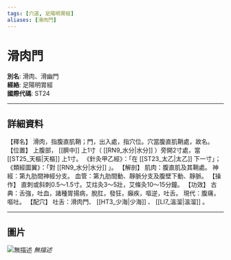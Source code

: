 ```yaml
---
tags: [穴道, 足陽明胃經]
aliases: [滑肉門]
---
```


# 滑肉門

**別名**: 滑肉、滑幽門  
**經絡**: 足陽明胃經  
**國際代碼**: ST24  

---

## 詳細資料
【釋名】
滑肉，指腹直肌鞘；門，出入處，指穴位。穴當腹直肌鞘處，故名。
【位置】
上腹部， [[臍中]] 上1寸（ [[RN9_水分|水分]] ）旁開2寸處，當 [[ST25_天樞|天樞]] 上1寸。
《針灸甲乙經》：「在 [[ST23_太乙|太乙]] 下一寸」；
《類經圖翼》：「對 [[RN9_水分|水分]] 」。
【解剖】
肌肉：腹直肌及其鞘處。
神經：第九肋間神經分支。
血管：第九肋間動、靜脈分支及腹壁下動、靜脈。
【操作】
直刺或斜刺0.5～1.5寸。艾炷灸3～5壯，艾條灸10～15分鐘。
【功效】
古典：舌強，吐血，諸種胃揚病，脫肛，發狂，癲疾，嘔逆，吐舌。
現代：腹痛，嘔吐。
【配穴】
吐舌：滑肉門、 [[HT3_少海|少海]] 、 [[LI7_溫溜|溫溜]] 。

---

## 圖片
![無描述](https://yibian.hopto.org/pic/shu16/134.gif)
_無描述_


